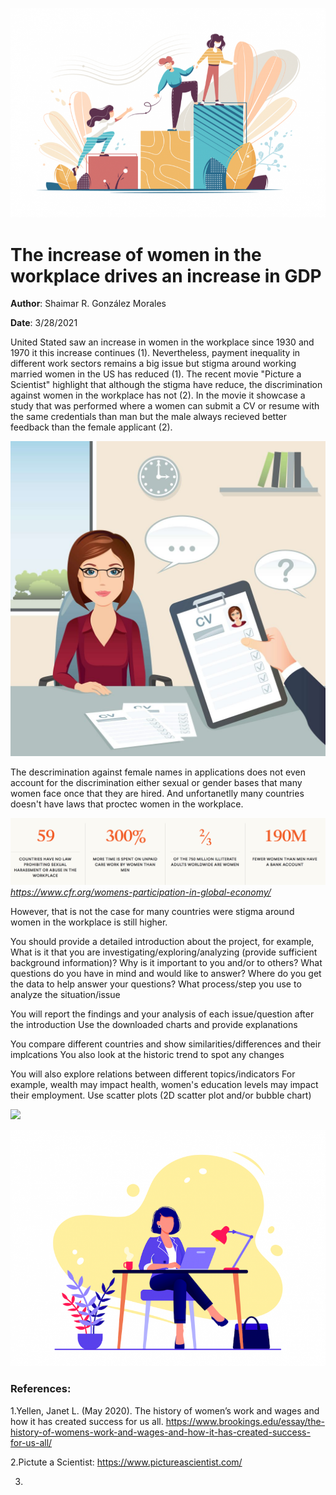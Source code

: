 
![](images/women-in-tech-pillar-page-in-person-communities-for-women.png)
# The increase of women in the workplace drives an increase in GDP

**Author**: Shaimar R. González Morales

**Date**: 3/28/2021

United Stated saw an increase in women in the workplace since 1930 and 1970 it this increase continues (1). Nevertheless, payment inequality in different work sectors remains a big issue but stigma around working married women in the US has reduced (1). The recent movie "Picture a Scientist" highlight that although the stigma have reduce, the discrimination against women in the workplace has not (2). In the movie it showcase a study that was performed where a women can submit a CV or resume with the same credentials than man but the male always recieved better feedback than the female applicant (2). 

![](images/shutterstock_751868104-1-1024x1024.jpg)

The descrimination against female names in applications does not even account for the discrimination either sexual or gender bases that many women face once that they are hired. And unfortanetlly many countries doesn't have laws that proctec women in the workplace.

![](images/pos.cause.png)
*https://www.cfr.org/womens-participation-in-global-economy/*



However, that is not the case for many countries were stigma around women in the workplace is still higher. 



You should provide a detailed introduction about the project, for example,
What is it that you are investigating/exploring/analyzing (provide sufficient background information)?
Why is it important to you and/or to others?
What questions do you have in mind and would like to answer?
Where do you get the data to help answer your questions?
What process/step you use to analyze the situation/issue

You will report the findings and your analysis of each issue/question after the introduction
Use the downloaded charts and provide explanations

You compare different countries and show similarities/differences and their implcations
You also look at the historic trend to spot any changes

You will also explore relations between different topics/indicators
For example, wealth may impact health, women's education levels may impact their employment.
Use scatter plots (2D scatter plot and/or bubble chart)

![](charts/) 


![](images/women-in-tech-pillar-page-online-communities-for-women.png)

### References:

1.Yellen, Janet L. (May 2020). The history of women’s work and wages and how it has created success for us all.  https://www.brookings.edu/essay/the-history-of-womens-work-and-wages-and-how-it-has-created-success-for-us-all/

2.Pictute a Scientist: https://www.pictureascientist.com/

3.




